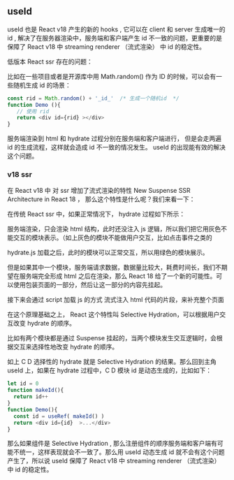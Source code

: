 ## useId

useId 也是 React v18 产生的新的 hooks , 它可以在 client 和 server 生成唯一的 id , 解决了在服务器渲染中，服务端和客户端产生 id 不一致的问题，更重要的是保障了 React v18 中 streaming renderer （流式渲染） 中 id 的稳定性。

低版本 React ssr 存在的问题：

比如在一些项目或者是开源库中用 Math.random() 作为 ID 的时候，可以会有一些随机生成 id 的场景：

```js
const rid = Math.random() + '_id_'  /* 生成一个随机id  */
function Demo (){
   // 使用 rid 
   return <div id={rid} ></div>
}
```

服务端渲染到 html 和 hydrate 过程分别在服务端和客户端进行，
但是会走两遍 id 的生成流程，这样就会造成 id 不一致的情况发生。
useId 的出现能有效的解决这个问题。

### v18 ssr

在 React v18 中 对 ssr 增加了流式渲染的特性 New Suspense SSR Architecture in React 18 ， 那么这个特性是什么呢？我们来看一下：

在传统 React ssr 中，如果正常情况下， hydrate 过程如下所示：

服务端渲染，只会渲染 html 结构，此时还没注入 js 逻辑，所以我们把它用灰色不能交互的模块表示。（如上灰色的模块不能做用户交互，比如点击事件之类的

hydrate.js 加载之后，此时的模块可以正常交互，所以用绿色的模块展示。

但是如果其中一个模块，服务端请求数据，数据量比较大，耗费时间长，我们不期望在服务端完全形成 html 之后在渲染，那么 React 18 给了一个新的可能性。可以使用包装页面的一部分，然后让这一部分的内容先挂起。

接下来会通过 script 加载 js 的方式 流式注入 html 代码的片段，来补充整个页面

在这个原理基础之上， React 这个特性叫 Selective Hydration，可以根据用户交互改变 hydrate 的顺序。

比如有两个模块都是通过 Suspense 挂起的，当两个模块发生交互逻辑时，会根据交互来选择性地改变 hydrate 的顺序。

如上 C D 选择性的 hydrate 就是 Selective Hydration 的结果。那么回到主角 useId 上，如果在 hydrate 过程中，C D 模块 id 是动态生成的，比如如下：

```js
let id = 0
function makeId(){
  return id++
}
function Demo(){
  const id = useRef( makeId() )
  return <div id={id}  >...</div>
}
```


那么如果组件是 Selective Hydration , 那么注册组件的顺序服务端和客户端有可能不统一，这样表现就会不一致了。那么用 useId 动态生成 id 就不会有这个问题产生了，所以说 useId 保障了 React v18 中 streaming renderer （流式渲染） 中 id 的稳定性。
